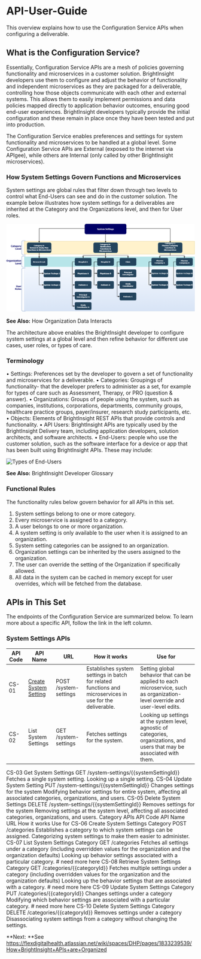 # API-User-Guide

This overview explains how to use the Configuration Service APIs when configuring a deliverable.

## What is the Configuration Service?

Essentially, Configuration Service APIs are a mesh of policies governing functionality and microservices in a customer solution. BrightInsight developers use them to configure and adjust the behavior of functionality and independent microservices as they are packaged for a deliverable, controlling how those objects communicate with each other and external systems. This allows them to easily implement permissions and data policies mapped directly to application behavior outcomes, ensuring good end-user experiences. BrightInsight developers typically provide the initial configuration and these remain in place once they have been tested and put into production.

The Configuration Service enables preferences and settings for system functionality and microservices to be handled at a global level. Some Configuration Service APIs are External (exposed to the internet via APIgee), while others are Internal (only called by other BrightInsight microservices).

### How System Settings Govern Functions and Microservices
System settings are global rules that filter down through two levels to control what End-Users can see and do in the customer solution. The example below illustrates how system settings for a deliverables are inherited at the Category and the Organizations level, and then for User roles.

![Functional Heirarchy Diagram](assets/images/ConfigurationSvcHierarchy.png)

**See Also:** How Organization Data Interacts

The architecture above enables the BrightInsight developer to configure system settings at a global level and then refine behavior for different use cases, user roles, or types of care.

### Terminology
•	Settings: Preferences set by the developer to govern a set of functionality and microservices for a deliverable.
•	Categories: Groupings of functionality- that the developer prefers to administer as a set, for example for types of care such as Assessment, Therapy, or PRO (question & answer).
•	Organizations: Groups of people using the system, such as companies, institutions, corporations, departments, community groups, healthcare practice groups, payer/insurer, research study participants, etc.
•	Objects: Elements of BrightInsight REST APIs that provide controls and functionality.
•	API Users: BrightInsight APIs are typically used by the BrightInsight Delivery team, including application developers, solution architects, and software architects.
•	End-Users: people who use the customer solution, such as the software interface for a device or app that has been built using BrightInsight APIs. These may include:

![Types of End-Users](assets/images/UsersDefined.png ) 

**See Also:** BrightInsight Developer Glossary

### Functional Rules
The functionality rules below govern behavior for all APIs in this set.
1.	System settings belong to one or more category.
2.	Every microservice is assigned to a category.
3.	A user belongs to one or more organization.
4.	A system setting is only available to the user when it is assigned to an organization.
5.	System setting categories can be assigned to an organization.
6.	Organization settings can be inherited by the users assigned to the organization.
7.	The user can override the setting of the Organization if specifically allowed.
8.	All data in the system can be cached in memory except for user overrides, which will be fetched from the database.

## APIs in This Set
The endpoints of the Configuration Service are summarized below. To learn more about a specific API, follow the link in the left column.

### System Settings APIs

API Code	| API Name	| URL   	|How it works	| Use for
----------|-----------|---------|-------------|---------
CS-01	| [Create System Setting](../FocalView_MVP2_Mobile_API.yaml)	| POST /system-settings	| Establishes system settings in batch for related functions and microservices in use for the deliverable. |	Setting global behavior that can be applied to each microservice, such as organization-level override and user-level edits.
CS-02	|List System Settings	| GET /system-settings	| Fetches settings for the system.	| Looking up settings at the system level, agnostic of categories, organizations, and users that may be associated with them.
CS-03	Get System Settings	GET /system-settings/{{systemSettingId}}	Fetches a single system setting.	Looking up a single setting.
CS-04	Update System Setting	PUT /system-settings/{{systemSettingId}}	Changes settings for the system	Modifying behavior settings for entire system, affecting all associated categories, organizations, and users.
CS-05	Delete System Settings	DELETE /system-settings/{{systemSettingId}}	Removes settings for the system	Removing settings at the system level, affecting all associated categories, organizations, and users.
Category APIs
API Code	API Name	URL	How it works	Use for
CS-06	Create System Settings Category	POST /categories	Establishes a category to which system settings can be assigned.	Categorizing system settings to make them easier to administer.
CS-07	List System Settings Category	GET /categories	Fetches all settings under a category (including overridden values for the organization and the organization defaults)	Looking up behavior settings associated with a particular category. # need more here
CS-08	Retrieve System Settings Category	GET /categories/{{categoryId}}	Fetches multiple settings under a category (including overridden values for the organization and the organization defaults)	Looking up the behavior settings that are associated with a category. # need more here
CS-09	Update System Settings Category	PUT /categories/{{categoryId}}	Changes settings under a category	Modifying which behavior settings are associated with a particular category. # need more here
CS-10	Delete System Settings Category	DELETE /categories/{{categoryId}}	Removes settings under a category	Disassociating system settings from a category without changing the settings.

**Next: **See https://flexdigitalhealth.atlassian.net/wiki/spaces/DHP/pages/1833239539/How+BrightInsight+APIs+are+Organized

